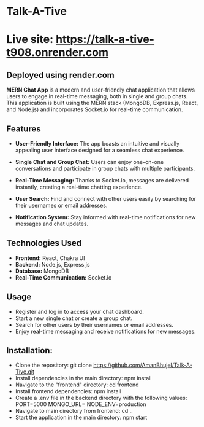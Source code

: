 # Talk-A-Tive
# Live site: https://talk-a-tive-t908.onrender.com
## Deployed using render.com

**MERN Chat App** is a modern and user-friendly chat application that allows users to engage in real-time messaging, both in single and group chats. This application is built using the MERN stack (MongoDB, Express.js, React, and Node.js) and incorporates Socket.io for real-time communication.

## **Features**

- **User-Friendly Interface:** The app boasts an intuitive and visually appealing user interface designed for a seamless chat experience.

- **Single Chat and Group Chat:** Users can enjoy one-on-one conversations and participate in group chats with multiple participants.

- **Real-Time Messaging:** Thanks to Socket.io, messages are delivered instantly, creating a real-time chatting experience.

- **User Search:** Find and connect with other users easily by searching for their usernames or email addresses.

- **Notification System:** Stay informed with real-time notifications for new messages and chat updates.

## **Technologies Used**

- **Frontend:** React, Chakra UI
- **Backend:** Node.js, Express.js
- **Database:** MongoDB
- **Real-Time Communication:** Socket.io

## **Usage**

- Register and log in to access your chat dashboard.
- Start a new single chat or create a group chat.
- Search for other users by their usernames or email addresses.
- Enjoy real-time messaging and receive notifications for new messages.

## Installation:

- Clone the repository: git clone https://github.com/AmanBhujel/Talk-A-Tive.git
- Install dependencies in the main directory: npm install
- Navigate to the "frontend" directory: cd frontend
- Install frontend dependencies: npm install
- Create a .env file in the backend directory with the following values:
   PORT=5000
   MONGO_URL=<your MongoDB URL>
   NODE_ENV=production
- Navigate to main directory from frontend: cd ..
- Start the application in the main directory: npm start

